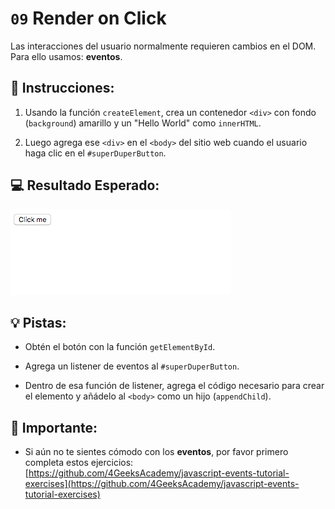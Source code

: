 # `09` Render on Click

Las interacciones del usuario normalmente requieren cambios en el DOM. Para ello usamos: **eventos**.

## 📝 Instrucciones:

1. Usando la función `createElement`, crea un contenedor `<div>` con fondo (`background`) amarillo y un "Hello World" como `innerHTML`.

2. Luego agrega ese `<div>` en el `<body>` del sitio web cuando el usuario haga clic en el `#superDuperButton`.

## 💻 Resultado Esperado:

![Gif del Resultado Esperado](../../.learn/assets/10-1.gif)

## 💡 Pistas:

+ Obtén el botón con la función `getElementById`.

+ Agrega un listener de eventos al `#superDuperButton`.

+ Dentro de esa función de listener, agrega el código necesario para crear el elemento y añádelo al `<body>` como un hijo (`appendChild`).

## 🔎 Importante:

+ Si aún no te sientes cómodo con los **eventos**, por favor primero completa estos ejercicios: [https://github.com/4GeeksAcademy/javascript-events-tutorial-exercises](https://github.com/4GeeksAcademy/javascript-events-tutorial-exercises)
